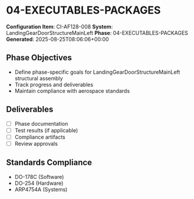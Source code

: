 # 04-EXECUTABLES-PACKAGES

**Configuration Item**: CI-AF128-008
**System**: LandingGearDoorStructureMainLeft
**Phase**: 04-EXECUTABLES-PACKAGES
**Generated**: 2025-08-25T08:06:06+00:00

## Phase Objectives
- Define phase-specific goals for LandingGearDoorStructureMainLeft structural assembly
- Track progress and deliverables
- Maintain compliance with aerospace standards

## Deliverables
- [ ] Phase documentation
- [ ] Test results (if applicable)
- [ ] Compliance artifacts
- [ ] Review approvals

## Standards Compliance
- DO-178C (Software)
- DO-254 (Hardware)
- ARP4754A (Systems)

